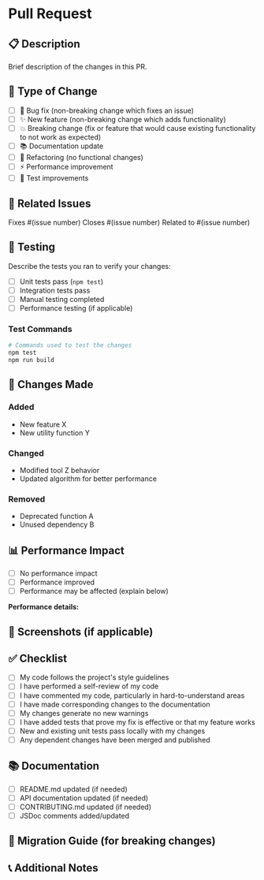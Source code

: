 # Pull Request

## 📋 Description
Brief description of the changes in this PR.

## 🎯 Type of Change
- [ ] 🐛 Bug fix (non-breaking change which fixes an issue)
- [ ] ✨ New feature (non-breaking change which adds functionality)
- [ ] 💥 Breaking change (fix or feature that would cause existing functionality to not work as expected)
- [ ] 📚 Documentation update
- [ ] 🔧 Refactoring (no functional changes)
- [ ] ⚡ Performance improvement
- [ ] 🧪 Test improvements

## 🔗 Related Issues
Fixes #(issue number)
Closes #(issue number)
Related to #(issue number)

## 🧪 Testing
Describe the tests you ran to verify your changes:

- [ ] Unit tests pass (`npm test`)
- [ ] Integration tests pass
- [ ] Manual testing completed
- [ ] Performance testing (if applicable)

### Test Commands
```bash
# Commands used to test the changes
npm test
npm run build
```

## 📝 Changes Made
### Added
- New feature X
- New utility function Y

### Changed
- Modified tool Z behavior
- Updated algorithm for better performance

### Removed
- Deprecated function A
- Unused dependency B

## 📊 Performance Impact
- [ ] No performance impact
- [ ] Performance improved
- [ ] Performance may be affected (explain below)

**Performance details:**
<!-- Describe any performance implications -->

## 📸 Screenshots (if applicable)
<!-- Add screenshots for UI changes or visual improvements -->

## ✅ Checklist
- [ ] My code follows the project's style guidelines
- [ ] I have performed a self-review of my code
- [ ] I have commented my code, particularly in hard-to-understand areas
- [ ] I have made corresponding changes to the documentation
- [ ] My changes generate no new warnings
- [ ] I have added tests that prove my fix is effective or that my feature works
- [ ] New and existing unit tests pass locally with my changes
- [ ] Any dependent changes have been merged and published

## 📚 Documentation
- [ ] README.md updated (if needed)
- [ ] API documentation updated (if needed)
- [ ] CONTRIBUTING.md updated (if needed)
- [ ] JSDoc comments added/updated

## 🔄 Migration Guide (for breaking changes)
<!-- If this is a breaking change, provide migration instructions -->

## 📞 Additional Notes
<!-- Any additional information that reviewers should know -->
